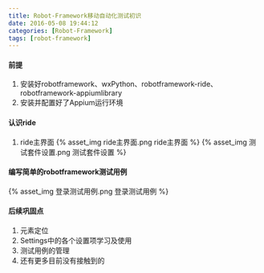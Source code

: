 ```yaml
---
title: Robot-Framework移动自动化测试初识
date: 2016-05-08 19:44:12
categories: [Robot-Framework]
tags: [robot-framework]
---
```


#### 前提
1. 安装好robotframework、wxPython、robotframework-ride、robotframework-appiumlibrary
2. 安装并配置好了Appium运行环境

<!--more-->

#### 认识ride
1. ride主界面
{% asset_img ride主界面.png ride主界面 %}
{% asset_img 测试套件设置.png 测试套件设置 %}

#### 编写简单的robotframework测试用例
{% asset_img 登录测试用例.png 登录测试用例 %}

#### 后续巩固点
1. 元素定位
2. Settings中的各个设置项学习及使用
3. 测试用例的管理
4. 还有更多目前没有接触到的
